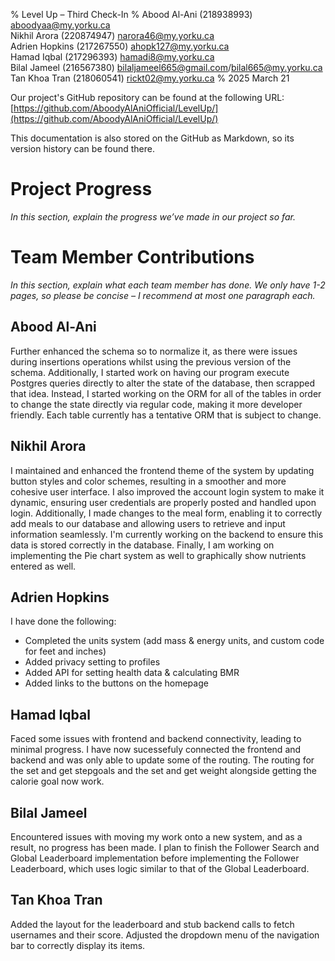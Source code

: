 % Level Up – Third Check-In
% Abood Al-Ani (218938993) <aboodyaa@my.yorku.ca>  
  Nikhil Arora (220874947) <narora46@my.yorku.ca>  
  Adrien Hopkins (217267550) <ahopk127@my.yorku.ca>  
  Hamad Iqbal (217296393) <hamadi8@my.yorku.ca>  
  Bilal Jameel (216567380) <bilaljameel665@gmail.com>/<bilal665@my.yorku.ca>  
  Tan Khoa Tran (218060541) <rickt02@my.yorku.ca>
% 2025 March 21

Our project's GitHub repository can be found at the following URL:  
[https://github.com/AboodyAlAniOfficial/LevelUp/](https://github.com/AboodyAlAniOfficial/LevelUp/)

This documentation is also stored on the GitHub as Markdown, so its version history can be found there.

# Project Progress

*In this section, explain the progress we’ve made in our project so far.*

# Team Member Contributions

*In this section, explain what each team member has done.  We only have 1-2 pages, so please be concise – I recommend at most one paragraph each.*

## Abood Al-Ani
Further enhanced the schema so to normalize it, as there were issues during insertions operations whilst using the previous version of the schema.
Additionally, I started work on having our program execute Postgres queries directly to alter the state of the database, then scrapped that idea.
Instead, I started working on the ORM for all of the tables in order to change the state directly via regular code, making it more developer friendly.
Each table currently has a tentative ORM that is subject to change.

## Nikhil Arora
I maintained and enhanced the frontend theme of the system by updating button styles and color schemes, resulting in a smoother and more cohesive user interface. I also improved the account login system to make it dynamic, ensuring user credentials are properly posted and handled upon login. Additionally, I made changes to the meal form, enabling it to correctly add meals to our database and allowing users to retrieve and input information seamlessly. I'm currently working on the backend to ensure this data is stored correctly in the database. Finally, I am working on implementing the Pie chart system as well to graphically show nutrients entered as well.

## Adrien Hopkins

I have done the following:

- Completed the units system (add mass & energy units, and custom code for feet and inches)
- Added privacy setting to profiles
- Added API for setting health data & calculating BMR
- Added links to the buttons on the homepage

## Hamad Iqbal
Faced some issues with frontend and backend connectivity, leading to minimal progress. I have now sucessefuly connected the frontend and backend and was only able to update some of the routing. The routing for the set and get stepgoals and the set and get weight alongside getting the calorie goal now work.

## Bilal Jameel
Encountered issues with moving my work onto a new system, and as a result, no progress has been made. I plan to finish the Follower Search and Global Leaderboard implementation before implementing the Follower Leaderboard, which uses logic similar to that of the Global Leaderboard.

## Tan Khoa Tran
Added the layout for the leaderboard and stub backend calls to fetch usernames and their score. 
Adjusted the dropdown menu of the navigation bar to correctly display its items.
